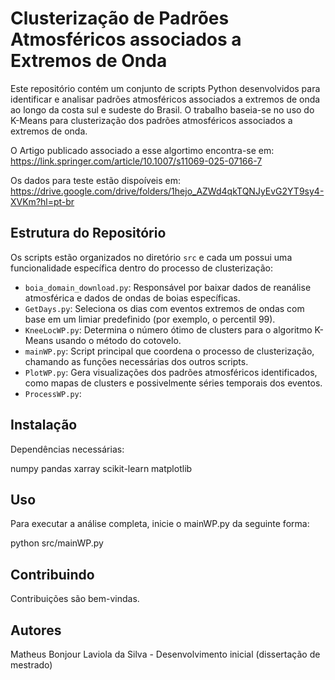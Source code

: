 # Clusterização de Padrões Atmosféricos associados a Extremos de Onda

Este repositório contém um conjunto de scripts Python desenvolvidos para identificar e analisar padrões atmosféricos associados a extremos de onda ao longo da costa sul e sudeste do Brasil. O trabalho baseia-se no uso do K-Means para clusterização dos padrões atmosféricos associados a extremos de onda. 

O Artigo publicado associado a esse algortimo encontra-se em:  https://link.springer.com/article/10.1007/s11069-025-07166-7

Os dados para teste estão dispoíveis em: https://drive.google.com/drive/folders/1hejo_AZWd4qkTQNJyEvG2YT9sy4-XVKm?hl=pt-br

## Estrutura do Repositório

Os scripts estão organizados no diretório `src` e cada um possui uma funcionalidade específica dentro do processo de clusterização:

- `boia_domain_download.py`: Responsável por baixar dados de reanálise atmosférica e dados de ondas de boias específicas.
- `GetDays.py`: Seleciona os dias com eventos extremos de ondas com base em um limiar predefinido (por exemplo, o percentil 99).
- `KneeLocWP.py`: Determina o número ótimo de clusters para o algoritmo K-Means usando o método do cotovelo.
- `mainWP.py`: Script principal que coordena o processo de clusterização, chamando as funções necessárias dos outros scripts.
- `PlotWP.py`: Gera visualizações dos padrões atmosféricos identificados, como mapas de clusters e possivelmente séries temporais dos eventos.
- `ProcessWP.py`:

## Instalação

Dependências necessárias:

numpy
pandas
xarray
scikit-learn
matplotlib

## Uso
Para executar a análise completa, inicie o mainWP.py da seguinte forma:

python src/mainWP.py

## Contribuindo
Contribuições são bem-vindas. 

## Autores
Matheus Bonjour Laviola da Silva - Desenvolvimento inicial (dissertação de mestrado)


